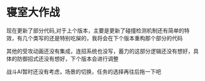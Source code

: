 # 寝室大作战
现在更新了部分代码,对于上个版本，主要是更新了碰撞检测机制还有简单的特效，有几个类写的还是特别吃屎的，我将会在下个版本重构那个部分的代码

其他的受攻动画还没有集成，连招系统也没写，蓄力的这部分逻辑还没有想好，具体的防御招式还没有想好，下个版本会进行调整

战斗AI暂时还没有考虑，场景的切换，任务的选择再往后拖一下吧